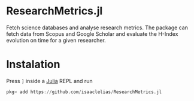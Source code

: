 # ResearchMetrics.jl

Fetch science databases and analyse research metrics. The package can fetch data from Scopus and Google Scholar and evaluate the H-Index evolution on time for a given researcher.

# Instalation

Press `]` inside a [Julia](https://julialang.org/) REPL and run

```Julia
pkg> add https://github.com/isaaclelias/ResearchMetrics.jl
```
